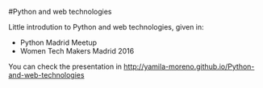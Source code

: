 #Python and web technologies

Little introdution to Python and web technologies, given in:

* Python Madrid Meetup
* Women Tech Makers Madrid 2016

You can check the presentation in http://yamila-moreno.github.io/Python-and-web-technologies
